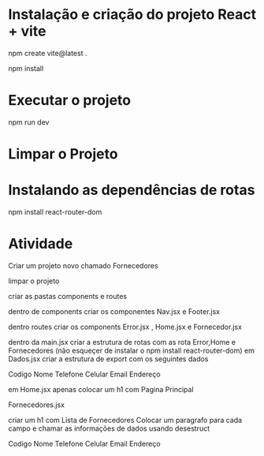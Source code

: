 # Instalação e criação do projeto React + vite
 
 npm create vite@latest .

 npm install

# Executar o projeto

npm run dev

# Limpar o Projeto 

# Instalando as dependências de rotas

 npm install react-router-dom

# Atividade

Criar um projeto novo chamado Fornecedores

limpar o projeto

criar as pastas components e routes

dentro de components criar os componentes Nav.jsx e Footer.jsx

dentro routes criar os components Error.jsx , Home.jsx e Fornecedor.jsx

dentro da main.jsx criar a estrutura de rotas 
com as rota Error,Home e Fornecedores
(não esqueçer de instalar o npm install react-router-dom)
em Dados.jsx
criar a estrutura de export com os seguintes dados 

Codigo
Nome
Telefone
Celular
Email 
Endereço

em Home.jsx
apenas colocar um h1 com Pagina Principal

Fornecedores.jsx

criar um h1 com Lista de Fornecedores
Colocar um paragrafo para cada campo e chamar as informações de dados usando 
desestruct

Codigo
Nome
Telefone
Celular
Email 
Endereço






